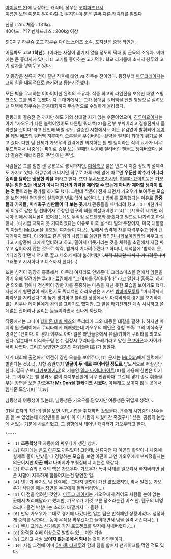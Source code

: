 [아이실드 21](%EC%95%84%EC%9D%B4%EC%8B%A4%EB%93%9C%2021.md)에 등장하는 캐릭터. 성우는 [코야마츠요시](%EC%BD%94%EC%95%BC%EB%A7%88%20%EC%B8%A0%EC%9A%94%EC%8B%9C.md).  
<del>이름만 보면 [이분](%EC%BD%94%EC%95%BC%EB%A7%88%20%EB%A6%AC%ED%82%A4%EC%95%BC.md)이 맡아야할 것
같지만 이 분은 벌써 [다른 캐릭터](%ED%83%80%EC%BC%80%EC%BF%A0%EB%9D%BC%20%EA%B2%90.md)를
맡았다</del>

신장 : 2m. 체중 : 131kg.  
40야드 : ??? 벤치프레스 : 200kg 이상

SIC지구 하쿠슈 고교 [하쿠슈 다이노소어즈](%ED%95%98%EC%BF%A0%EC%8A%88%20%EB%8B%A4%EC%9D%B4%EB%85%B8%EC%86%8C%EC%96%B4%EC%A6%88.md) 소속. 포지션은 중앙 라인맨.

어딜봐도 **고교 1학년**(…)이라는 사실이 믿기지 않을 정도의 떡대 및 근육의 소유자. 이마에는 큰 흉터까지 있다.`[1]` 고기를
좋아하는 고기덕후. 학교 라커룸에 소시지 봉투와 고기 상자를 넣어두고 있다.

첫 등장은 신류지 전이 끝난 직후에 태양 vs 하쿠슈 전이었다. 등장부터 [마루코레이지](%EB%A7%88%EB%A3%A8%EC%BD%94%20%EB%A0%88%EC%9D%B4%EC%A7%80.md)는 그의 힘을
대외적으로 숨기려고 동분서주했다.

모든 벽을 무시하는 어마어마한 완력의 소유자. 작중 최고의 라인진을 보유한 태양 스핑크스도 그를 막지 못했다. 지구 대회에서는 그가 상대팀
쿼터백을 전원 병원으로 실려보낸 덕택에 하쿠슈는 관동대회까지 무실점으로 수월하게 올라왔다.

관동대회 결승전 전 까지만 해도 거의 상대할 자가 없는 수준이었으며, [히루마요이치](%ED%9E%88%EB%A3%A8%EB%A7%88%20%EC%9A%94%EC%9D%B4%EC%B9%98.md)는 아예
"가오우가 다른 블럭이었어도 다른팀 쿼터백`[2]`을 전부 부숴버리고 결승전까지 올라왔을 것이다"라고 단언해 버릴 정도. 결승전 시합에서도
이는 유감없이 발휘되어 [데이몬 데빌 배츠](%EB%8D%B0%EC%9D%B4%EB%AA%AC%20%EB%8D%B0%EB%B9%8C%20%EB%B0%B0%EC%B8%A0.md)의 쿼터백 히루마의 오른팔을 부숴버리는 활약을 펼치며 최대의 위기로 몰고 갔다. 다만 팀 전체가
가오우의 완력에만 의지하는 원 맨 팀이라는 식의 묘사가 너무 두드러져서 나중에는 파워로 승부 보는 원패턴 싸움에 질려버린 팬들도 생겨버렸다.
실상 결승전 매너리즘의 주범 아닌 주범.

사람들은 그를 힘만 센 공룡으로 생각하지만, [미식축구](%EB%AF%B8%EC%8B%9D%EC%B6%95%EA%B5%AC.md) 룰은
반드시 지킬 정도의 절제력도 가지고 있다. 하큐슈의 매니저인 히무로 마루코에 말에 따르면 **우둔한 야수가 아니라 승리를 탐하는 냉정한
괴물** 이라고 한다. 또한 [무샤노코지시엔](%EB%AC%B4%EC%83%A4%EB%85%B8%EC%BD%94%EC%A7%80%20%EC%8B%9C%EC%97%94.md),
[히루마 요이치](%ED%9E%88%EB%A3%A8%EB%A7%88%20%EC%9A%94%EC%9D%B4%EC%B9%98.md)등은
**가오우는 힘만 있는 바보가 아니다** **자신의 괴력을 제어할 수 없는게 아니라 제어할 생각이 없는 것 뿐**이라는 평가를 하기도 했다.
그런데 작품이 전개 되면서 가오우가 보여주는 모습을 보면 저런 평가들의 설득력은 별로 없어 보인다.(...) 밤바를 모욕했다는 이유로
**관중들과 기자들, 미식축구 심판들이 다 보는 곳**에서 관중들을 패버리려 했고, `[3]` 마찬가지의 이유로 같은 팀 선배이자 주장인
텐구의 뼈를 박살내버렸고`[4]``[5]`특히 세계편 러시아 전에서 유니폼이 없어졌는데도 무작정 로드첸코와 붙겠다고 필드로 나가려고 하질
않나, `[6]`시합 때까지 못 기다리겠다는 이유로 미국 올스타 팀의 주장이자, 미국 대통령의 아들인
[Mr.Don](Mr.Don.md)을 경호원, 여자들이 다보는 앞에서 습격해 차를 때려부수고 집어 던지기까지 했다. 이 외에도 같은
팀의 나름대로 쓸만한 라인인 [나카보아키라](%EB%82%98%EC%B9%B4%EB%B3%B4%20%EC%95%84%ED%82%A4%EB%9D%BC.md)와 싸우고 싶다고
시합중에 그에게 덤비려고 하고, 쫄아서 머뭇거리는 것을 체력을 소진해서 지금 싸우고 싶어하지 않는 것으로 착각, 밤까지 기다려주겠다고
하더니, 저녁쯤에 '밤까지 못 기다리겠다'면서 억지로 끌고 나와서 때려 눕혀버렸다.<del>체력 회복할 때까지 기다려준다며</del>그래놓고
시시하다고 디스까지 한다(...)

또한 성격이 굉장히 흉폭해서, 아무리 여자라도 안봐준다. 크리스마스볼 전에서
[카린](%EC%BD%94%EC%9D%B4%EC%A6%88%EB%AF%B8%20%EC%B9%B4%EB%A6%B0.md)을 막기 위해
달려가는 [쿠리타 료칸](%EC%BF%A0%EB%A6%AC%ED%83%80%20%EB%A3%8C%EC%B9%B8.md)에게 "그 여자를
갈아버려라" 라고 말한다.[흠좀무](%ED%9D%A0%EC%A2%80%EB%AC%B4.md). 하지만 의외로 힘이나 정신력이 강한 자를
존중하는 마음을 지닌 듯한 모습을 보이기도 했다. 자신에게 형편없이 깨지면서도 쿼터백인 하라오만은 지켜낸 [밤바마모루](%EB%B0%A4%EB%B0%94%20%EB%A7%88%EB%AA%A8%EB%A3%A8.md)를 "마지막까지 파라오를
지켜냈다."며 높게 평가하고 불리한 상황에서도 마지막까지 경기를 포기하지 않는 리쿠나 데이몬에게 경의를 표하기도 했지만, 그 말을 하기전까진
계속 시시하고 쓸데없는 잔머리나 굴리는 놈들이라면서 신나게 까댔다.

작중에서는 그나마 [데이몬 데빌 배츠](%EB%8D%B0%EC%9D%B4%EB%AA%AC%20%EB%8D%B0%EB%B9%8C%20%EB%B0%B0%EC%B8%A0.md)의 쿠리타가 그와 대등한 대결을 펼쳤다. 하지만 마지막 원 플레이에서 쿠리타에게 패배했는데 가오우의
패인은 경험 부족. 그의 미식축구 경력은 1년이다. 이 경기 이후로 아마 일본 라인들중에서 유일(?)하게 쿠리타를 최고로 친다. 일본대표
미식축구팀 선수 결정시 쿠리타를 쓰레기라고 말한 [콘고아곤](%EC%BD%98%EA%B3%A0%20%EC%95%84%EA%B3%A4.md)과 사이가 극히 나쁘다. 그리고 당연한거겠지만
파워풀어(語)가 통한다.

세계 대회에 출전해서 여전히 강한 모습을 보여주나,`[7]` 문제는 [Mr.Don](Mr.Don.md)에게 완력에서 발린다는
것.(…). 시합 종반까지 **얼굴이 두 배로 부어버릴 정도로** 압도적으로 떡실신당한다. 결국 츄보([나카보아키라](%EB%82%98%EC%B9%B4%EB%B3%B4%20%EC%95%84%ED%82%A4%EB%9D%BC.md))의 기술인
[델타 다이너마이트](%EB%8D%B8%ED%83%80%20%EB%8B%A4%EC%9D%B4%EB%84%88%EB%A7%88%EC%9D%B4%ED%8A%B8.md)`[8]`를 사용해 한번은 이기나, 그 이후로는 별 성과도 없이 지지부진한게 너무 안습하다. 그런데 경기 종료
휘슬을 부는 장면을 보면 **가오우가 Mr.Don을 팬케이크 시켰다.** 아무래도 보이지 않는 곳에서 힘내준 모양.`[9]``[10]`

남동생과 여동생이 있는데, 남동생은 가오우를 닮았지만 여동생은 귀엽게 생겼다.

31권 표지의 작가의 말을 보면 NFL시합을 취재하러 갔었을때, 운좋게 시합중인 선수들을 볼 수 있었는데 라인맨들을 보며 '아 이 사람과
싸웠다간 죽겠구나' 싶은, 공룡의 눈앞에 서있는 기분에 사로잡혔고, 그 겸험에서 태어난 캐릭터가 가오우라고 한다.

`\----`

  * `[1]` **초등학생때** 자동차와 싸우다가 생긴 상처.
  * `[2]` 여기에는 [콘고 아곤](%EC%BD%98%EA%B3%A0%20%EC%95%84%EA%B3%A4.md)도 끼여있다! 그런데, 신류지전 때 아곤의 활약이나 나중에 실제로 둘이 만났을 때 경합하는 모습을 보면 아곤이 과연 가오우에게 부숴졌을지는 의문이지만 **아곤 빼고 나머지가** 부숴질테니 지는건 똑같다.
  * `[3]` 하쿠슈의 전력의 핵은 가오우다. 가오우가 폭력 사태를 일으켜서 빠져버리면 남은 시합이 지독하게 힘들어지는건 당연한 일.
  * `[4]` 텐구가 빠져도 팀 전력에는 그다지 영향이 가진 않았겠지만, 앞서 말했듯 가오우가 사람을 패는 장면을 누구에게 들켜버리면(...)
  * `[5]` 이 점을 염려한 것인지 [마루코 레이지](%EB%A7%88%EB%A3%A8%EC%BD%94%20%EB%A0%88%EC%9D%B4%EC%A7%80.md)는 가오우에게 적어도 사람들 눈이 없는 곳에서 처리해달라고 했지만, 가오우가 기껏 고른 장소라는건 버스 안. 텐구의 비명소리나 물건 박살나는 소리가 바깥까지 다 들렸다.
  * `[6]` 만약 가오우가 그대로 경기에 나갔다면 일본 팀은 반칙패인 상황이었다. 냉정하게 승리를 탐한다는 놈이 무작정 싸우겠다고 들이대면서 팀을 실격 시킨다니(...)
  * `[7]` 벤치 프레스 신기록을 가진 로드첸코를 일격에 쳐내버렸다.(…)
  * `[8]` 완력을 수배 이상으로 발할수 있는 괴한 기술
  * `[9]` 그리고 사실 **보이지 않는곳에서 힘내는** 것이 라인맨이다.
  * `[10]` 사실 그전에 이미 [야마토 타케루](%EC%95%BC%EB%A7%88%ED%86%A0%20%ED%83%80%EC%BC%80%EB%A3%A8.md)와 함께 힘을 합쳐서 팬케이크를 먹인 적도 있다.

